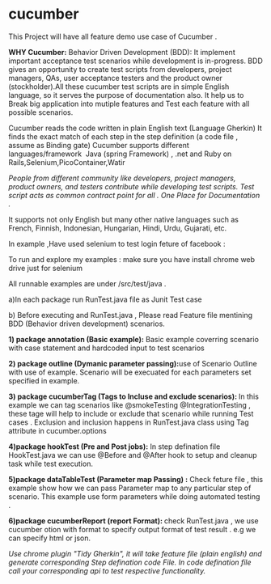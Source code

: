 # cucumber
This Project will have all feature demo use case of Cucumber .

<B>WHY Cucumber:</B>
Behavior Driven Development (BDD): It implement important acceptance test scenarios while development is in-progress.
BDD gives an opportunity to create test scripts from developers, project managers, QAs, user acceptance testers and the product owner (stockholder).All these cucumber test scripts are in simple English language, so it serves the purpose of documentation also.
It help us to Break big application into mutiple features and Test each feature with all possible scenarios.

Cucumber reads the code written in plain English text (Language Gherkin)
It finds the exact match of each step in the step definition (a code file , assume as Binding gate)
Cucumber supports different languages/framework  Java (spring Framework) , .net and  Ruby on Rails,Selenium,PicoContainer,Watir

<I>People from different community like developers, project managers, product owners, and testers contribute while developing test scripts. Test script acts as common contract point for all . One Place for Documentation . </I>

It supports not only English but many other native languages such as French, Finnish, Indonesian, Hungarian, Hindi, Urdu, Gujarati, etc.


In example ,Have used selenium to test login feture of facebook :

To run and explore my examples  : make sure you have install chrome web drive just for selenium

All runnable examples are under /src/test/java . 

a)In each package run RunTest.java file as Junit Test case

b) Before executing and RunTest.java , Please read Feature file mentining BDD (Behavior driven development) scenarios.

<B>1) package annotation (Basic example):</B> Basic example coverring scenario with case statement and hardcoded input to test scenarios

<B>2) package outline (Dymanic parameter passing):</B>use of Scenario Outline with use of example. Scenario will be execuated for each  parameters set specified in example.

<B>3) package cucumberTag (Tags to Incluse and exclude scenarios): </B>In this example we can tag scenarios like @smokeTesting @IntegrationTesting , these tage will help to include or exclude that scenario while running Test cases . Exclusion and inclusion happens in RunTest.java class using Tag attribute in cucumber.options

<B>4)package hookTest (Pre and Post jobs):</B> In step defination file  HookTest.java we can  use @Before and @After hook to setup and cleanup task while test execution.

<B>5)package dataTableTest (Parameter map Passing) :</B> Check feture file , this example show how we can pass Parameter map to any particular step of scenario. This example use form parameters while doing automated testing .

<B>6)package cucumberReport (report Format): </B>check RunTest.java , we use cucumber otion with format to specify output format of test result . e.g we can specify html or json.

<I>Use chrome plugin "Tidy Gherkin", it will take feature file (plain english) and  generate corresponding Step defination code File. In code defination file call your corresponding api to test respective functionality.</I>
